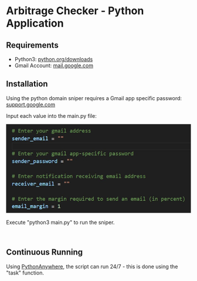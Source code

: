 # Arbitrage Checker - Python Application

## Requirements
- Python3: [python.org/downloads](https://www.python.org/downloads/)
- Gmail Account: [mail.google.com](https://mail.google.com/)


## Installation 
Using the python domain sniper requires a Gmail app specific password: [support.google.com](https://support.google.com/accounts/answer/185833)

Input each value into the main.py file:

![inputs in main.py file](img/inputs.jpg)

Execute "python3 main.py" to run the sniper.

<br>

## Continuous Running
Using [PythonAnywhere](https://pythonanywhere.com/), the script can run 24/7 - this is done using the "task" function. 
